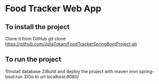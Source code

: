 # Food Tracker Web App 
## To install the project
Clone it from GitHub git clone https://github.com/JuliaTokan/FoodTrackerSpringBootProject.git
## To run the project
1)Install database 2)Build and deploy the project with maven mvn spring-boot:run 3)Go to url localhost:8080/
